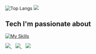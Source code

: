 
![Top Langs](https://github-readme-stats.vercel.app/api/top-langs/?username=pdusarux&layout=compact)
![](https://leetcard.jacoblin.cool/pdusarux?theme=unicorn)

## Tech I'm passionate about
[![My Skills](https://skillicons.dev/icons?i=html,css,js,react,ts,flutter,dart,nodejs,nestjs,go,js,ts,py,dart,go,mongodb,mysql,postgresql,docker,git,notion,vscode,stackoverflow,apple)](https://skillicons.dev)

<div align="justify">
  <a href="mailto:p.dusarux@gmail.com">
    <img src="https://img.shields.io/badge/Gmail-D14836?style=for-the-badge&logo=gmail&logoColor=white" />
  </a>
    &nbsp;&nbsp;
  <a href="https://www.instagram.com/ploydsr/">
    <img src="https://img.shields.io/badge/Instagram-%23E4405F.svg?style=for-the-badge&logo=Instagram&logoColor=white">
  </a>
   &nbsp;&nbsp;
  <a href="https://github.com/p.dusarux">
    <img src="https://img.shields.io/badge/GitHub-100000?style=for-the-badge&logo=github&logoColor=white">
  </a>
</div>
